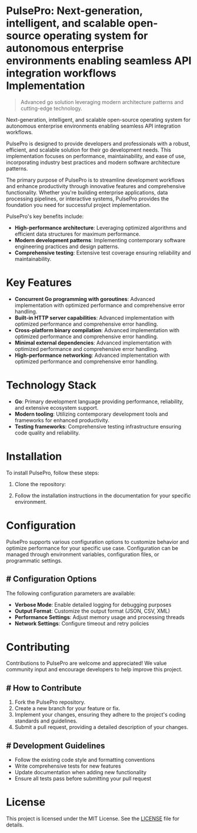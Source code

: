<!-- fallback_PulsePro_20250727045929_43748 -->

# PulsePro: Next-generation, intelligent, and scalable open-source operating system for autonomous enterprise environments enabling seamless API integration workflows Implementation
> Advanced go solution leveraging modern architecture patterns and cutting-edge technology.

Next-generation, intelligent, and scalable open-source operating system for autonomous enterprise environments enabling seamless API integration workflows.

PulsePro is designed to provide developers and professionals with a robust, efficient, and scalable solution for their go development needs. This implementation focuses on performance, maintainability, and ease of use, incorporating industry best practices and modern software architecture patterns.

The primary purpose of PulsePro is to streamline development workflows and enhance productivity through innovative features and comprehensive functionality. Whether you're building enterprise applications, data processing pipelines, or interactive systems, PulsePro provides the foundation you need for successful project implementation.

PulsePro's key benefits include:

* **High-performance architecture**: Leveraging optimized algorithms and efficient data structures for maximum performance.
* **Modern development patterns**: Implementing contemporary software engineering practices and design patterns.
* **Comprehensive testing**: Extensive test coverage ensuring reliability and maintainability.

# Key Features

* **Concurrent Go programming with goroutines**: Advanced implementation with optimized performance and comprehensive error handling.
* **Built-in HTTP server capabilities**: Advanced implementation with optimized performance and comprehensive error handling.
* **Cross-platform binary compilation**: Advanced implementation with optimized performance and comprehensive error handling.
* **Minimal external dependencies**: Advanced implementation with optimized performance and comprehensive error handling.
* **High-performance networking**: Advanced implementation with optimized performance and comprehensive error handling.

# Technology Stack

* **Go**: Primary development language providing performance, reliability, and extensive ecosystem support.
* **Modern tooling**: Utilizing contemporary development tools and frameworks for enhanced productivity.
* **Testing frameworks**: Comprehensive testing infrastructure ensuring code quality and reliability.

# Installation

To install PulsePro, follow these steps:

1. Clone the repository:


2. Follow the installation instructions in the documentation for your specific environment.

# Configuration

PulsePro supports various configuration options to customize behavior and optimize performance for your specific use case. Configuration can be managed through environment variables, configuration files, or programmatic settings.

## # Configuration Options

The following configuration parameters are available:

* **Verbose Mode**: Enable detailed logging for debugging purposes
* **Output Format**: Customize the output format (JSON, CSV, XML)
* **Performance Settings**: Adjust memory usage and processing threads
* **Network Settings**: Configure timeout and retry policies

# Contributing

Contributions to PulsePro are welcome and appreciated! We value community input and encourage developers to help improve this project.

## # How to Contribute

1. Fork the PulsePro repository.
2. Create a new branch for your feature or fix.
3. Implement your changes, ensuring they adhere to the project's coding standards and guidelines.
4. Submit a pull request, providing a detailed description of your changes.

## # Development Guidelines

* Follow the existing code style and formatting conventions
* Write comprehensive tests for new features
* Update documentation when adding new functionality
* Ensure all tests pass before submitting your pull request

# License

This project is licensed under the MIT License. See the [LICENSE](https://github.com/marcmotta/PulsePro/blob/main/LICENSE) file for details.

